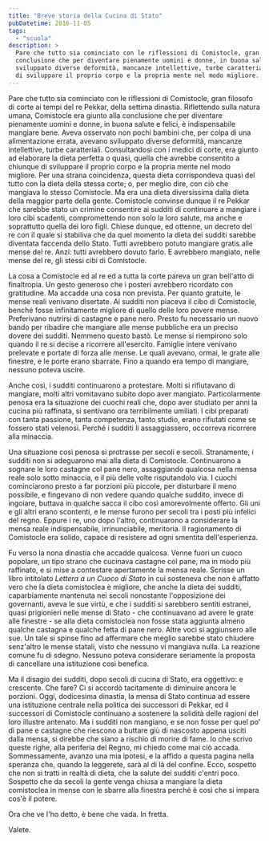 ```yaml
---
title: "Breve storia della Cucina di Stato"
pubDatetime: 2016-11-05
tags: 
  - "scuola"
description: >
  Pare che tutto sia cominciato con le riflessioni di Comistocle, gran filosofo di corte ai tempi del re Pekkar, della settima dinastia. Riflettendo sulla natura umana, Comistocle era giunto alla 
  conclusione che per diventare pienamente uomini e donne, in buona salute e felici, è indispensabile mangiare bene. Aveva osservato non pochi bambini che, per colpa di una alimentazione errata, avevano 
  sviluppato diverse deformità, mancanze intellettive, turbe caratteriali. Consultandosi con i medici di corte, era giunto ad elaborare la dieta perfetta o quasi, quella che avrebbe consentito a chiunque 
  di sviluppare il proprio corpo e la propria mente nel modo migliore...
---
```


Pare che tutto sia cominciato con le riflessioni di Comistocle, gran filosofo di corte ai tempi del re Pekkar, della settima dinastia. Riflettendo sulla natura umana, Comistocle era giunto alla conclusione che per diventare pienamente uomini e donne, in buona salute e felici, è indispensabile mangiare bene. Aveva osservato non pochi bambini che, per colpa di una alimentazione errata, avevano sviluppato diverse deformità, mancanze intellettive, turbe caratteriali. Consultandosi con i medici di corte, era giunto ad elaborare la dieta perfetta o quasi, quella che avrebbe consentito a chiunque di sviluppare il proprio corpo e la propria mente nel modo migliore. Per una strana coincidenza, questa dieta corrispondeva quasi del tutto con la dieta della stessa corte; o, per meglio dire, con ciò che mangiava lo stesso Comistocle. Ma era una dieta diversissima dalla dieta della maggior parte della gente. Comistocle convinse dunque il re Pekkar che sarebbe stato un crimine consentire ai sudditi di continuare a mangiare i loro cibi scadenti, compromettendo non solo la loro salute, ma anche e soprattutto quella dei loro figli. Chiese dunque, ed ottenne, un decreto del re con il quale si stabiliva che da quel momento la dieta dei sudditi sarebbe diventata faccenda dello Stato. Tutti avrebbero potuto mangiare gratis alle mense del re. Anzi: tutti avrebbero dovuto farlo. E avrebbero mangiato, nelle mense del re, gli stessi cibi di Comistocle.  

La cosa a Comistocle ed al re ed a tutta la corte pareva un gran bell'atto di finaltropia. Un gesto generoso che i posteri avrebbero ricordato con gratitudine. Ma accadde una cosa non prevista. Per quanto gratuite, le mense reali venivano disertate. Ai sudditi non piaceva il cibo di Comistocle, benché fosse infinitamente migliore di quello delle loro povere mense. Preferivano nutrirsi di castagne e pane nero. Presto fu necessario un nuovo bando per ribadire che mangiare alle mense pubbliche era un preciso dovere dei sudditi. Nemmeno questo bastò. Le mense si riempirono solo quando il re si decise a ricorrere all'esercito. Famiglie intere venivano prelevate e portate di forza alle mense. Le quali avevano, ormai, le grate alle finestre, e le porte erano sbarrate. Fino a quando era tempo di mangiare, nessuno poteva uscire.  

Anche così, i sudditi continuarono a protestare. Molti si rifiutavano di mangiare, molti altri vomitavano subito dopo aver mangiato. Particolarmente penosa era la situazione dei cuochi reali che, dopo aver studiato per anni la cucina più raffinata, si sentivano ora terribilmente umiliati. I cibi preparati con tanta passione, tanta competenza, tanto studio, erano rifiutati come se fossero stati velenosi. Perché i sudditi li assaggiassero, occorreva ricorrere alla minaccia.  

Una situazione così penosa si protrasse per secoli e secoli. Stranamente, i sudditi non si adeguarono mai alla dieta di Comistocle. Continuarono a sognare le loro castagne col pane nero, assaggiando qualcosa nella mensa reale solo sotto minaccia, e il più delle volte risputandolo via. I cuochi cominciarono presto a far porzioni più piccole, per disturbare il meno possibile, e fingevano di non vedere quando qualche suddito, invece di ingoiare, buttava in qualche sacca il cibo così amorevolmente offerto. Gli uni e gli altri erano scontenti, e le mense furono per secoli tra i posti più infelici del regno. Eppure i re, uno dopo l'altro, continuarono a considerare la mensa reale indispensabile, irrinunciabile, meritoria. Il ragionamento di Comistocle era solido, capace di resistere ad ogni smentita dell'esperienza.  

Fu verso la nona dinastia che accadde qualcosa. Venne fuori un cuoco popolare, un tipo strano che cucinava castagne col pane, ma in modo più raffinato, e si mise a contestare apertamente la mensa reale. Scrisse un libro intitolato *Lettera a un Cuoco di Stato* in cui sosteneva che non è affatto vero che la dieta comistoclea è migliore, che anche la dieta dei sudditi, caparbiamente mantenuta nei secoli nonostante l'opposizione dei governanti, aveva le sue virtù, e che i sudditi si sarebbero sentiti estranei, quasi prigionieri nelle mense di Stato - che continuavano ad avere le grate alle finestre - se alla dieta comistoclea non fosse stata aggiunta almeno qualche castagna e qualche fetta di pane nero. Altre voci si aggiunsero alle sue. Un tale si spinse fino ad affermare che meglio sarebbe stato chiudere senz'altro le mense statali, visto che nessuno vi mangiava nulla. La reazione comune fu di sdegno. Nessuno poteva considerare seriamente la proposta di cancellare una istituzione così benefica. 
 
Ma il disagio dei sudditi, dopo secoli di cucina di Stato, era oggettivo: e crescente. Che fare? Ci si accordò tacitamente di diminuire ancora le porzioni. Oggi, dodicesima dinastia, la mensa di Stato continua ad essere una istituzione centrale nella politica dei successori di Pekkar, ed il successori di Comistocle continuano a sostenere la solidità delle ragioni del loro illustre antenato. Ma i sudditi non mangiano, e se non fosse per quel po' di pane e castagne che riescono a buttare giù di nascosto appena usciti dalla mensa, si direbbe che siano a rischio di morire di fame. Io che scrivo queste righe, alla periferia del Regno, mi chiedo come mai ciò accada. Sommessamente, avanzo una mia ipotesi, e la affido a questa pagina nella speranza che, quando la leggerete, sarà al di là del confine. Ecco, sospetto che non si tratti in realtà di dieta, che la salute dei sudditi c'entri poco. Sospetto che da secoli la gente venga chiusa a mangiare la dieta comistoclea in mense con le sbarre alla finestra perché è così che si impara cos'è il potere.  

Ora che ve l'ho detto, è bene che vada. In fretta.  

Valete.
